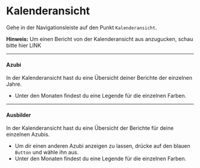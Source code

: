 # Kalenderansicht

Gehe in der Navigationsleiste auf den Punkt `Kalenderansicht`.

**Hinweis:** Um einen Bericht von der Kalenderansicht aus anzugucken, schau bitte hier LINK

---

#### Azubi
In der Kalenderansicht hast du eine Übersicht deiner Berichte der einzelnen Jahre.
  - Unter den Monaten findest du eine Legende für die einzelnen Farben.

---

#### Ausbilder
In der Kalenderansicht hast du eine Übersicht der Berichte für deine einzelnen Azubis.
  - Um dir einen anderen Azubi anzeigen zu lassen, drücke auf den blauen `Button` und wähle ihn aus.
  - Unter den Monaten findest du eine Legende für die einzelnen Farben.